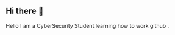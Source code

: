 ## Hi there 👋
Hello I am a CyberSecurity Student learning how to work github . 
<!--
**JamesHiraldo/JamesHiraldo** is a ✨ _special_ ✨ repository because its `README.md` (this file) appears on your GitHub profile.
